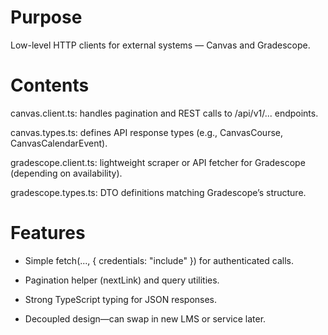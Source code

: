 # Purpose

Low-level HTTP clients for external systems — Canvas and Gradescope.

# Contents

canvas.client.ts: handles pagination and REST calls to /api/v1/... endpoints.

canvas.types.ts: defines API response types (e.g., CanvasCourse, CanvasCalendarEvent).

gradescope.client.ts: lightweight scraper or API fetcher for Gradescope (depending on availability).

gradescope.types.ts: DTO definitions matching Gradescope’s structure.

# Features

- Simple fetch(..., { credentials: "include" }) for authenticated calls.

- Pagination helper (nextLink) and query utilities.

- Strong TypeScript typing for JSON responses.

- Decoupled design—can swap in new LMS or service later.
